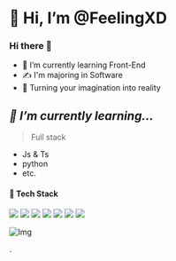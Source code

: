 # 👋 Hi, I’m @FeelingXD
### Hi there 👋

- 🌱 I’m currently learning Front-End 
- ✍ I'm majoring in Software
- 🥰 Turning your imagination into reality

##  _🌱 I’m currently learning..._

> Full stack 
- Js & Ts
- python
- etc.
#### 🔨 Tech Stack

<img src="https://img.shields.io/badge/React-000000?style=flat-square&logo=React&logoColor=blue"/></a> 
<img src="https://img.shields.io/badge/HTML-orange?style=flat-square&logo=HTML5&logoColor=white"/></a> 
<img src="https://img.shields.io/badge/CSS-blue?style=flat-square&logo=CSS3&logoColor=white"/></a> 
<img src="https://img.shields.io/badge/JavaScript-FFCD28?style=flat-square&logo=JavaScript&logoColor=white"/></a> 
<img src="https://img.shields.io/badge/Node.js-green?style=flat-square&logo=Node.js&logoColor=white"/></a> 
<img src="https://img.shields.io/badge/python-3776AB?style=flat-square&logo=python&logoColor=white"/></a> 
<img src="https://img.shields.io/badge/TypeScript-yellow?style=flat-square&logo=typescript&logoColor=white"/></a> 
<!-- 
![FeelingXD's github stats](https://github-readme-stats.vercel.app/api?username=FeelingXD&show_icons=true&theme=tokyonight)

![Top Langs](https://github-readme-stats.vercel.app/api/top-langs/?username=FeelingXD&layout=compact&theme=tokyonight) -->


![Img](https://media.csesoc.org.au/content/images/2021/10/Screen-Shot-2021-10-20-at-20.09.33.png)

.
